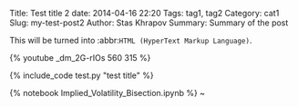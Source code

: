 Title: Test title 2
date: 2014-04-16 22:20
Tags: tag1, tag2
Category: cat1
Slug: my-test-post2
Author: Stas Khrapov
Summary: Summary of the post

This will be turned into :abbr:`HTML (HyperText Markup Language)`.

{% youtube _dm_2G-rIOs 560 315 %}

{% include_code test.py "test title" %}

{% notebook Implied_Volatility_Bisection.ipynb %}
~